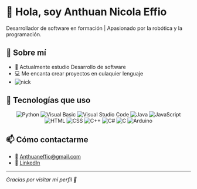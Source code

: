 # 👋 Hola, soy Anthuan Nicola Effio 
Desarrollador de software en formación | Apasionado por la robótica  y la programación.

## 🚀 Sobre mí
- 🔭 Actualmente estudio Desarrollo de software 
- 💻 Me encanta crear proyectos en culaquier lenguaje
- ![nick](https://github.com/user-attachments/assets/1be99f5a-c515-4d5f-9b50-7cd6899157c5)



## 🚀 Tecnologías que uso

<div align="center">
  
![Python](https://img.shields.io/badge/-Python-3776AB?logo=python&logoColor=white&style=flat)
![Visual Basic](https://img.shields.io/badge/-Visual%20Basic-5C2D91?logo=visual-studio&logoColor=white&style=flat)
![Visual Studio Code](https://img.shields.io/badge/-VS%20Code-007ACC?logo=visual-studio-code&logoColor=white&style=flat)
![Java](https://img.shields.io/badge/-Java-007396?logo=java&logoColor=white&style=flat)
![JavaScript](https://img.shields.io/badge/-JavaScript-F7DF1E?logo=javascript&logoColor=black&style=flat)
![HTML](https://img.shields.io/badge/-HTML5-E34F26?logo=html5&logoColor=white&style=flat)
![CSS](https://img.shields.io/badge/-CSS3-1572B6?logo=css3&logoColor=white&style=flat)
![C++](https://img.shields.io/badge/-C++-00599C?logo=c%2b%2b&logoColor=white&style=flat)
![C#](https://img.shields.io/badge/-CSharp-239120?logo=c-sharp&logoColor=white&style=flat)
![C](https://img.shields.io/badge/-C-555555?logo=c&logoColor=white&style=flat)
![Arduino](https://img.shields.io/badge/-Arduino-00979D?logo=arduino&logoColor=white&style=flat)

</div>

## 📫 Cómo contactarme
- 📧 Anthuaneffio@gmail.com 
- 💼 [LinkedIn](https://linkedin.com/in/anthuan) 



---
_Gracias por visitar mi perfil 💙_

